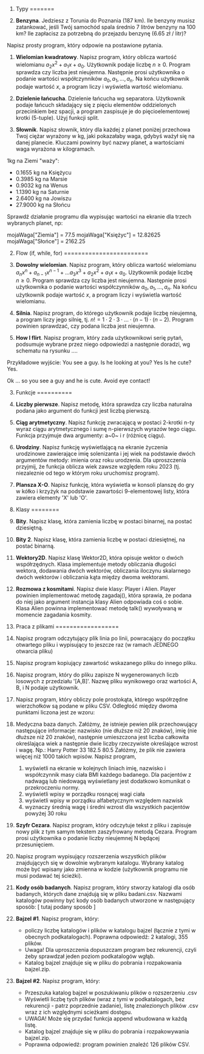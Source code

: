 1. Typy
=======

1.  **Benzyna**. Jedziesz z Torunia do Poznania (187 km). Ile benzyny
    musisz zatankować, jeśli Twój samochód spala średnio 7 litrów
    benzyny na 100 km? Ile zapłacisz za potrzebną do przejazdu benzynę
    (6.65 zł / litr)?

Napisz prosty program, który odpowie na postawione pytania.

1.  **Wielomian kwadratowy**. Napisz program, który oblicza wartość
    wielomianu $a_2 x^2 + a_1 x + a_0$. Użytkownik podaje liczbę
    $n \geq 0$. Program sprawdza czy liczba jest nieujemna. Następnie
    prosi użytkownika o podanie wartości współczynników
    $a_0, a_1, ..., a_n$. Na końcu użytkownik podaje wartość $x$, a
    program liczy i wyświetla wartość wielomianu.

2.  **Dzielenie łańcucha**. Dzielenie łańcucha wg separatora. Użytkownik
    podaje łańcuch składający się z pięciu elementów oddzielonych
    przecinkiem bez spacji, a program zaspisuje je do pięcioelementowej
    krotki (5-tuple). Użyj funkcji split.

3.  **Słownik**. Napisz słownik, który dla każdej z planet poniżej
    przechowa Twoj ciężar wyrażony w kg, jaki pokazałaby waga, gdybyś
    ważył się na danej planecie. Kluczami powinny być nazwy planet, a
    wartościami waga wyrażona w kilogramach.

1kg na Ziemi \"waży\":

-   0.1655 kg na Księżycu
-   0.3985 kg na Marsie
-   0.9032 kg na Wenus
-   1.1390 kg na Saturnie
-   2.6400 kg na Jowiszu
-   27.9000 kg na Słońcu

Sprawdź działanie programu dla wypisując wartości na ekranie dla trzech
wybranych planet, np:

mojaWaga\[\"Ziemia\"\] = 77.5 mojaWaga\[\"Księżyc\"\] = 12.82625
mojaWaga\[\"Słońce\"\] = 2162.25

2. Flow (if, while, for)
========================

1.  **Dowolny wielomian**. Napisz program, który oblicza wartość
    wielomianu
    $a_n x^n + a_{n-1} x^{n-1} + ... a_3 x^3 + a_2 x^2 + a_1 x + a_0$.
    Użytkownik podaje liczbę $n \geq 0$. Program sprawdza czy liczba
    jest nieujemna. Następnie prosi użytkownika o podanie wartości
    współczynników $a_0, a_1, ..., a_n$. Na końcu użytkownik podaje
    wartość $x$, a program liczy i wyświetla wartość wielomianu.

2.  **Silnia**. Napisz program, do którego użytkownik podaje liczbę
    nieujemną, a program liczy jego silnię, tj.
    $n! = 1 \cdot 2 \cdot 3 \cdot ... \cdot (n-1) \cdot (n-2)$. Program
    powinien sprawdzać, czy podana liczba jest nieujemna.

3.  **How I flirt**. Napisz program, który zada użytkownikowi serię
    pytań, podsumuje wybrane przez niego odpowiedzi a następnie doradzi,
    wg schematu na rysunku ....

Przykładowe wyjście: You see a guy. Is he looking at you? Yes Is he
cute? Yes.

Ok ... so you see a guy and he is cute. Avoid eye contact!

3. Funkcje
==========

1.  **Liczby pierwsze**. Napisz metodę, która sprawdza czy liczba
    naturalna podana jako argument do funkcji jest liczbą pierwszą.
2.  **Ciąg arytmetyczny**. Napisz funkcję zwracającą w postaci 2-krotki
    n-ty wyraz ciągu arytmetycznego i sumę n-pierwszych wyrazów tego
    ciągu. Funkcja przyjmuje dwa argumenty: a~0~ i r (różnicę ciągu).
3.  **Urodziny**. Napisz funkcję wyświetlającą na ekranie życzenia
    urodzinowe zawierające imię solenizanta i jej wiek na podstawie
    dwóch argumentów metody: imienia oraz roku urodzenia. Dla
    uproszczenia przyjmij, że funkcja oblicza wiek zawsze względem roku
    2023 (tj. niezaleznie od tego w którym roku uruchomisz program).
4.  **Plansza X-O**. Napisz funkcję, która wyświetla w konsoli planszę
    do gry w kółko i krzyżyk na podstawie zawartości 9-elementowej
    listy, która zawiera elementy \'X\' lub \'O\'.

4. Klasy
========

1.  **Bity**. Napisz klasę, która zamienia liczbę w postaci binarnej, na
    postać dziesiętną.
2.  **Bity 2**. Napisz klasę, która zamienia liczbę w postaci
    dziesiętnej, na postać binarną.
3.  **Wektory2D**. Napisz klasę Wektor2D, która opisuje wektor o dwóch
    współrzędnych. Klasa implementuje metody obliczania długości
    wektora, dodawania dwóch wektorów, obliczania iloczynu skalarnego
    dwóch wektorów i obliczania kąta między dwoma wektorami.
4.  **Rozmowa z kosmitami**. Napisz dwie klasy: Player i Alien. Player
    powinien implementować metodę zagadaj(), która sprawia, że podana do
    niej jako argument instancja klasy Alien odpowiada coś o sobie.
    Klasa Alien powinna implementować metodę talk() wywoływaną w
    momencie zagadania kosmity.

5. Praca z plikami
==================

1.  Napisz program odczytujący plik linia po linii, powracający do
    początku otwartego pliku i wypisujący to jeszcze raz (w ramach
    JEDNEGO otwarcia pliku)
2.  Napisz program kopiujący zawartość wskazanego pliku do innego pliku.
3.  Napisz program, który do pliku zapisze N wygenerowanych liczb
    losowych z przedziału \'\[A,B\]\'. Nazwę pliku wynikowego oraz
    wartości A, B, i N podaje użytkownik.
4.  Napisz program, który obliczy pole prostokąta, którego współrzędne
    wierzchołków są podane w pliku CSV. Odległość między dwoma punktami
    liczona jest ze wzoru:
5.  Medyczna baza danych. Załóżmy, że istnieje pewien plik przechowujący
    następujące informacje: nazwisko (nie dłuższe niż 20 znaków), imię
    (nie dłuższe niż 20 znaków), następnie umieszczona jest liczba
    całkowita określająca wiek a następnie dwie liczby rzeczywiste
    określające wzrost i wagę. Np.: Harry Potter 33 182.5 80.5 Załóżmy,
    że plik nie zawiera więcej niż 1000 takich wpisów. Napisz program,
    1.  wyświetli na ekranie w kolejnych liniach imię, nazwisko i
        współczynnik masy ciała BMI każdego badanego. Dla pacjentów z
        nadwagą lub niedowagą wyświetlany jest dodatkowo komunikat o
        przekroczeniu normy.
    2.  wyświetli wpisy w porządku rosnącej wagi ciała
    3.  wyświetli wpisy w porządku alfabetycznym względem nazwisk
    4.  wyznaczy średnią wagę i średni wzrost dla wszystkich pacjentów
        powyżej 30 roku
6.  **Szyfr Cezara**. Napisz program, który odczytuje tekst z pliku i
    zapisuje nowy plik z tym samym tekstem zaszyfrowany metodą Cezara.
    Program prosi użytkownika o podanie liczby nieujemnej N będącej
    przesunięciem.
7.  Napisz program wypisujący rozszerzenia wszystkich plików
    znajdujących się w dowolnie wybranym katalogu. Wybrany katalog może
    być wpisany jako zmienna w kodzie (użytkownik programu nie musi
    podawać tej ścieżki).
8.  **Kody osób badanych**. Napisz program, który stworzy katalogi dla
    osób badanych, których dane znajdują się w pliku badani.csv. Nazwami
    katalogów powinny być kody osób badanych utworzone w następujący
    sposób: \[ tutaj podany sposób \]
9.  **Bajzel \#1**. Napisz program, który:
    -   policzy liczbę katalogów i plików w katalogu bajzel (łącznie z
        tymi w obecnych podkatalogach). Poprawna odpowiedź: 2 katalogi,
        355 plików.
    -   Uwaga! Dla uproszczenia dopuszczam program bez rekurencji, czyli
        żeby sprawdzał jeden poziom podkatalogów wgłąb.
    -   Katalog bajzel znajduje się w pliku do pobrania i rozpakowania
        bajzel.zip.
10. **Bajzel \#2**. Napisz program, który:
    -   Przeszuka katalog bajzel w poszukiwaniu plików o rozszerzeniu
        .csv
    -   Wyświetli liczbę tych plików (wraz z tymi w podkatalogach, bez
        rekurencji - patrz poprzednie zadanie), listę znalezionych
        plików .csv wraz z ich względnymi scieżkami dostępu.
    -   UWAGA! Może się przydać funkcja append wbudowana w każdą listę.
    -   Katalog bajzel znajduje się w pliku do pobrania i rozpakowywania
        bajzel.zip.
    -   Poprawna odpowiedź: program powinien znaleźć 126 plików CSV.
